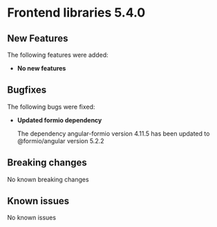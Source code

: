 # Frontend libraries 5.4.0

## New Features

The following features were added:

* **No new features**

## Bugfixes

The following bugs were fixed:

* **Updated formio dependency**

  The dependency angular-formio version 4.11.5 has been updated to @formio/angular version 5.2.2

## Breaking changes

No known breaking changes

## Known issues

No known issues
